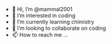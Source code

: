 - 👋 Hi, I’m @mammal2001
- 👀 I’m interested in coding 
- 🌱 I’m currently learning chimistry 
- 💞️ I’m looking to collaborate on coding
- 📫 How to reach me ...

<!---
mammal2001/mammal2001 is a ✨ special ✨ repository because its `README.md` (this file) appears on your GitHub profile.
You can click the Preview link to take a look at your changes.
--->
